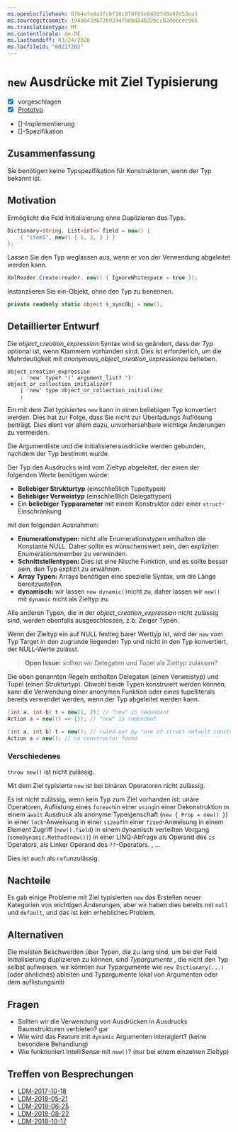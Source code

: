 ```yaml
---
ms.openlocfilehash: 07b4afe4a3fcbf10c978f05e642dfd8a47d53ea5
ms.sourcegitcommit: 194a043db72b9244f8db45db326cc82de6cec965
ms.translationtype: MT
ms.contentlocale: de-DE
ms.lasthandoff: 03/24/2020
ms.locfileid: "80217202"
---
```


# <a name="target-typed-new-expressions"></a>`new` Ausdrücke mit Ziel Typisierung

* [x] vorgeschlagen
* [x] [Prototyp](https://github.com/alrz/roslyn/tree/features/target-typed-new)
* []-Implementierung
* []-Spezifikation

## <a name="summary"></a>Zusammenfassung
[summary]: #summary

Sie benötigen keine Typspezifikation für Konstruktoren, wenn der Typ bekannt ist. 

## <a name="motivation"></a>Motivation
[motivation]: #motivation

Ermöglicht die Feld Initialisierung ohne Duplizieren des Typs.
```cs
Dictionary<string, List<int>> field = new() {
    { "item1", new() { 1, 2, 3 } }
};
```

Lassen Sie den Typ weglassen aus, wenn er von der Verwendung abgeleitet werden kann.
```cs
XmlReader.Create(reader, new() { IgnoreWhitespace = true });
```

Instanziieren Sie ein-Objekt, ohne den Typ zu benennen.
```cs
private readonly static object s_syncObj = new();
```

## <a name="detailed-design"></a>Detaillierter Entwurf
[design]: #detailed-design

Die *object_creation_expression* Syntax wird so geändert, dass der *Typ* optional ist, wenn Klammern vorhanden sind. Dies ist erforderlich, um die Mehrdeutigkeit mit *anonymous_object_creation_expression*zu beheben.
```antlr
object_creation_expression
    : 'new' type? '(' argument_list? ')' object_or_collection_initializer?
    | 'new' type object_or_collection_initializer
    ;
```

Ein mit dem Ziel typisiertes `new` kann in einen beliebigen Typ konvertiert werden. Dies hat zur Folge, dass Sie nicht zur Überladungs Auflösung beiträgt. Dies dient vor allem dazu, unvorhersehbare wichtige Änderungen zu vermeiden.

Die Argumentliste und die initialisiererausdrücke werden gebunden, nachdem der Typ bestimmt wurde.

Der Typ des Ausdrucks wird vom Zieltyp abgeleitet, der einen der folgenden Werte benötigen würde:

- **Beliebiger Strukturtyp** (einschließlich Tupeltypen)
- **Beliebiger Verweistyp** (einschließlich Delegattypen)
- Ein **beliebiger Typparameter** mit einem Konstruktor oder einer `struct`-Einschränkung

mit den folgenden Ausnahmen:

- **Enumerationstypen:** nicht alle Enumerationstypen enthalten die Konstante NULL. Daher sollte es wünschenswert sein, den expliziten Enumerationsmember zu verwenden.
- **Schnittstellentypen:** Dies ist eine Nische Funktion, und es sollte besser sein, den Typ explizit zu erwähnen.
- **Array Typen:** Arrays benötigen eine spezielle Syntax, um die Länge bereitzustellen.
- **dynamisch:** wir lassen `new dynamic()`nicht zu, daher lassen wir `new()` mit `dynamic` nicht als Zieltyp zu.

Alle anderen Typen, die in der *object_creation_expression* nicht zulässig sind, werden ebenfalls ausgeschlossen, z.b. Zeiger Typen.

Wenn der Zieltyp ein auf NULL festleg barer Werttyp ist, wird der `new` vom Typ Target in den zugrunde liegenden Typ und nicht in den Typ konvertiert, der NULL-Werte zulässt.

> **Open Issue:** sollten wir Delegaten und Tupel als Zieltyp zulassen?

Die oben genannten Regeln enthalten Delegaten (einen Verweistyp) und Tupel (einen Strukturtyp). Obwohl beide Typen konstruiert werden können, kann die Verwendung einer anonymen Funktion oder eines tupelliterals bereits verwendet werden, wenn der Typ abgeleitet werden kann.
```cs
(int a, int b) t = new(1, 2); // "new" is redundant
Action a = new(() => {}); // "new" is redundant

(int a, int b) t = new(); // ruled out by "use of struct default constructor"
Action a = new(); // no constructor found
```

### <a name="miscellaneous"></a>Verschiedenes

`throw new()` ist nicht zulässig.

Mit dem Ziel typisierte `new` ist bei binären Operatoren nicht zulässig.

Es ist nicht zulässig, wenn kein Typ zum Ziel vorhanden ist: unäre Operatoren, Auflistung eines `foreach`in einer `using`in einer Dekonstruktion in einem `await` Ausdruck als anonyme Typeigenschaft (`new { Prop = new() }`) in einer `lock`-Anweisung in einer `sizeof`in einer `fixed`-Anweisung in einem Element Zugriff (`new().field`) in einem dynamisch verteilten Vorgang (`someDynamic.Method(new())`) in einer LINQ-Abfrage als Operand des `is` Operators, als Linker Operand des `??`-Operators. ,  ...

Dies ist auch als `ref`unzulässig.

## <a name="drawbacks"></a>Nachteile
[drawbacks]: #drawbacks

Es gab einige Probleme mit Ziel typisierten `new` das Erstellen neuer Kategorien von wichtigen Änderungen, aber wir haben dies bereits mit `null` und `default`, und das ist kein erhebliches Problem.

## <a name="alternatives"></a>Alternativen
[alternatives]: #alternatives

Die meisten Beschwerden über Typen, die zu lang sind, um bei der Feld Initialisierung duplizieren zu können, sind *Typargumente* , die nicht den Typ selbst aufweisen. wir könnten nur Typargumente wie `new Dictionary(...)` (oder ähnliches) ableiten und Typargumente lokal von Argumenten oder dem auflistungsiniti

## <a name="questions"></a>Fragen
[questions]: #questions

- Sollten wir die Verwendung von Ausdrücken in Ausdrucks Baumstrukturen verbieten? gar
- Wie wird das Feature mit `dynamic` Argumenten interagiert? (keine besondere Behandlung)
- Wie funktioniert IntelliSense mit `new()`? (nur bei einem einzelnen Zieltyp)

## <a name="design-meetings"></a>Treffen von Besprechungen

- [LDM-2017-10-18](https://github.com/dotnet/csharplang/blob/master/meetings/2017/LDM-2017-10-18.md#100)
- [LDM-2018-05-21](https://github.com/dotnet/csharplang/blob/master/meetings/2018/LDM-2018-05-21.md)
- [LDM-2018-06-25](https://github.com/dotnet/csharplang/blob/master/meetings/2018/LDM-2018-06-25.md)
- [LDM-2018-08-22](https://github.com/dotnet/csharplang/blob/master/meetings/2018/LDM-2018-08-22.md#target-typed-new)
- [LDM-2018-10-17](https://github.com/dotnet/csharplang/blob/master/meetings/2018/LDM-2018-10-17.md)
